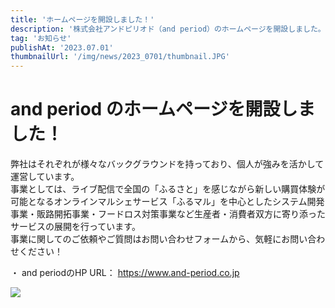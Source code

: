 ```yaml
---
title: 'ホームページを開設しました！'
description: '株式会社アンドピリオド（and period）のホームページを開設しました。'
tag: 'お知らせ'
publishAt: '2023.07.01'
thumbnailUrl: '/img/news/2023_0701/thumbnail.JPG'
---
```


# and period のホームページを開設しました！

弊社はそれぞれが様々なバックグラウンドを持っており、個人が強みを活かして運営しています。  
事業としては、ライブ配信で全国の「ふるさと」を感じながら新しい購買体験が可能となるオンラインマルシェサービス「ふるマル」を中心としたシステム開発事業・販路開拓事業・フードロス対策事業など生産者・消費者双方に寄り添ったサービスの展開を行っています。  
事業に関してのご依頼やご質問はお問い合わせフォームから、気軽にお問い合わせください！  

・ and periodのHP URL： https://www.and-period.co.jp


![](/img/news/2023_0701/thumbnail.JPG)
